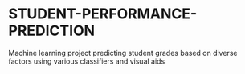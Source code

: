 # STUDENT-PERFORMANCE-PREDICTION
Machine learning project predicting student grades based on diverse factors using various classifiers and visual aids
